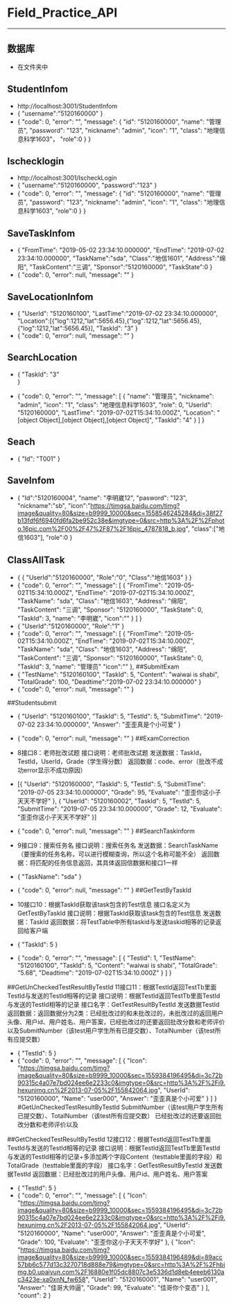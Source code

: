 # Field_Practice_API
---
## 数据库
+ 在文件夹中
## StudentInfom
+ http://localhost:3001/StudentInfom
+ {
	"username":"5120160000"
}
+ {
    "code": 0,
    "error": "",
    "message": {
        "id": "5120160000",
        "name": "管理员",
        "password": "123",
        "nickname": "admin",
        "icon": "1",
        "class": "地理信息科学1603"，
        "role":0
    }
}
## Ischecklogin
+ http://localhost:3001/IscheckLogin
+ {
	"username":"5120160000",
	"password":"123"
}
+ {
    "code": 0,
    "error": "",
    "message": {
        "id": "5120160000",
        "name": "管理员",
        "password": "123",
        "nickname": "admin",
        "icon": "1",
        "class": "地理信息科学1603",
        "role":0
    }
}

## SaveTaskInfom
+ {
	"FromTime": "2019-05-02 23:34:10.000000",
	"EndTime": "2019-07-02 23:34:10.000000",
	"TaskName":"sda",
	"Class":"地信1601",
	"Address":"绵阳",
	"TaskContent":"三调",
	"Sponsor":"5120160000",
	"TaskState":0
}
+ {
    "code": 0,
    "error": null,
    "message": ""
}
## SaveLocationInfom
+ 
	{
	"UserId": "5120160100",
	"LastTime":"2019-07-02 23:34:10.000000",
    "Location":[{"log":1212,"lat":5656.45},{"log":1212,"lat":5656.45},{"log":1212,"lat":5656.45}],
    "TaskId": "3"
}
+ {
    "code": 0,
    "error": null,
    "message": ""
}
## SearchLocation
+ {
	"TaskId": "3"	
}

+ {
    "code": 0,
    "error": "",
    "message": [
        {
            "name": "管理员",
            "nickname": "admin",
            "icon": "1",
            "class": "地理信息科学1603",
            "role": 0,
            "UserId": "5120160000",
            "LastTime": "2019-07-02T15:34:10.000Z",
            "Location": "[object Object],[object Object],[object Object]",
            "TaskId": "4"
        }
    ]
}
## Seach
+ {
	"Id": "T001"
}



## SaveInfom
+ {
	 "Id":"5120160004",
	"name": "李明崴12",
	"pasword": "123",
	"nickname":"sb",
	"icon":"https://timgsa.baidu.com/timg?image&quality=80&size=b9999_10000&sec=1558546245284&di=38f27b13fdf6f6940fd6fa2be952c38e&imgtype=0&src=http%3A%2F%2Fphoto.16pic.com%2F00%2F47%2F87%2F16pic_4787818_b.jpg",
	"class":["地信1603"],
	"role":0
}


## ClassAllTask
+  {
	{
	"UserId":"5120160000",
	"Role":"0",
	"Class":"地信1603"
}
}
+ {
    "code": 0,
    "error": "",
    "message": [
        {
            "FromTime": "2019-05-02T15:34:10.000Z",
            "EndTime": "2019-07-02T15:34:10.000Z",
            "TaskName": "sda",
            "Class": "地信1603",
            "Address": "绵阳",
            "TaskContent": "三调",
            "Sponsor": "5120160000",
            "TaskState": 0,
            "TaskId": 3,
            "name": "李明崴",
            "icon":""
        }
    ]
}
+  {
	"UserId":"5120160000",
	"Role":"1"
}
+ {
    "code": 0,
    "error": "",
    "message": [
        {
            "FromTime": "2019-05-02T15:34:10.000Z",
            "EndTime": "2019-07-02T15:34:10.000Z",
            "TaskName": "sda",
            "Class": "地信1603",
            "Address": "绵阳",
            "TaskContent": "三调",
            "Sponsor": "5120160000",
            "TaskState": 0,
            "TaskId": 3,
            "name": "管理员"
            "icon":""
        },
##SubmitExam
+ {
    "TestName": "5120160100",
    "TaskId": 5,
    "Content": "waiwai is shabi",
    "TotalGrade": 100,
    "Deadtime":"2019-07-02 23:34:10.000000"
}
+ {
    "code": 0,
    "error": null,
    "message": ""
}

##Studentsubmit
+ {
    "UserId": "5120160100",
    "TaskId": 5,
    "TestId": 5,
    "SubmitTime": "2019-07-02 23:34:10.000000",
    "Answer": "歪歪真是个小可爱"
}
+ {
    "code": 0,
    "error": null,
    "message": ""
}
##ExamCorrection
+ 8接口8：老师批改试题
接口说明：老师批改试题
发送数据：TaskId，TestId，UserId，Grade（学生得分数）
返回数据：code、error（批改不成功error显示不成功原因）

+ [{
    "UserId": "5120160000",
    "TaskId": 5,
    "TestId": 5,
    "SubmitTime": "2019-07-05 23:34:10.000000",
    "Grade": 95,
    "Evaluate": "歪歪你这小子天天不学好"
},
{
    "UserId": "5120160002",
    "TaskId": 5,
    "TestId": 5,
    "SubmitTime": "2019-07-05 23:34:10.000000",
    "Grade": 12,
    "Evaluate": "歪歪你这小子天天不学好"
}]
+ {
    "code": 0,
    "error": null,
    "message": ""
}
##SearchTaskinform
+ 9接口9：搜索任务名
接口说明：搜索任务名
发送数据：SearchTaskName（要搜索的任务名称，可以进行模糊查询，所以这个名称可能不全）
返回数据：将匹配的任务信息返回，其具体返回信数据和接口1一样

+ {
    "TaskName": "sda"
}
+ {
    "code": 0,
    "error": null,
    "message": ""
}
##GetTestByTaskId
+ 10接口10：根据TaskId获取该task包含的Test信息
接口名定义为GetTestByTaskId
接口说明：根据TaskId获取该task包含的Test信息
发送数据：TaskId
返回数据：将TestTable中所有taskid与发送taskid相等的记录返回给客户端


+ {
    "TaskId": 5
}
+ {
    "code": 0,
    "error": "",
    "message": [
        {
            "Testid": 1,
            "TestName": "5120160100",
            "TaskId": 5,
            "Content": "waiwai is shabi",
            "TotalGrade": "5.68",
            "Deadtime": "2019-07-02T15:34:10.000Z"
        }
    ]
}

##GetUnCheckedTestResultByTestId
11接口11：根据TestId返回TestTb里面TestId与发送的TestId相等的记录
接口说明：根据TestId返回TestTb里面TestId与发送的TestId相等的记录
接口名字：GetTestResultByTestId
发送数据TestId
返回数据：返回数据分为2类：已经批改过的和未批改过的，未批改过的返回用户头像、用户id、用户姓名、用户答案，已经批改过的还要返回批改分数和老师评价以及SubmitNumber（该test用户学生所有已提交数）、TotalNumber（该test所有应提交数）
+ {
    "TestId": 5
}
+ {
    "code": 0,
    "error": "",
    "message": [
        {
            "Icon": "https://timgsa.baidu.com/timg?image&quality=80&size=b9999_10000&sec=1559384196495&di=3c72b90315c4a07e7bd024ee6e2233c0&imgtype=0&src=http%3A%2F%2Fi9.hexunimg.cn%2F2013-07-05%2F155842064.jpg",
            "UserId": "5120160000",
            "Name": "user000",
            "Answer": "歪歪真是个小可爱"
        }
    ]
}
#GetUnCheckedTestResultByTestId
SubmitNumber（该test用户学生所有已提交数）、TotalNumber（该test所有应提交数）
已经批改过的还要返回批改分数和老师评价以及

##GetCheckedTestResultByTestId
12接口12：根据TestId返回TestTb里面TestId与发送的TestId相等的记录
接口说明：根据TestId返回TestTb里面TestId与发送的TestId相等的记录+多添加两个字段Content（testtable里面的字段）和TotalGrade（testtable里面的字段）
接口名字：GetTestResultByTestId
发送数据TestId
返回数据：已经批改过的用户头像、用户id、用户姓名、用户答案
+ {
    "TestId": 5
}
+ {
    "code": 0,
    "error": "",
    "message": [
        {
            "Icon": "https://timgsa.baidu.com/timg?image&quality=80&size=b9999_10000&sec=1559384196495&di=3c72b90315c4a07e7bd024ee6e2233c0&imgtype=0&src=http%3A%2F%2Fi9.hexunimg.cn%2F2013-07-05%2F155842064.jpg",
            "UserId": "5120160000",
            "Name": "user000",
            "Answer": "歪歪真是个小可爱",
            "Grade": 100,
            "Evaluate": "歪歪你这小子天天不学好"
        },
        {
            "Icon": "https://timgsa.baidu.com/timg?image&quality=80&size=b9999_10000&sec=1559384196489&di=89acc57bb6c577d13c3270718d888e79&imgtype=0&src=http%3A%2F%2Fhbimg.b0.upaiyun.com%2F16880e1f05dc8807c3e5336d1d8eb4eeeb6130ac3423e-xa0xnN_fw658",
            "UserId": "5120160001",
            "Name": "user001",
            "Answer": "佳哥大帅逼",
            "Grade": 99,
            "Evaluate": "佳哥你个变态"
        }
    ],
    "count": 2
}